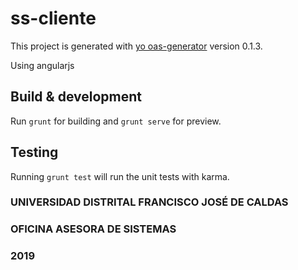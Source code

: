 # ss-cliente

This project is generated with [yo oas-generator](https://github.com/fabianLeon/oas)
version 0.1.3.

Using angularjs

## Build & development

Run `grunt` for building and `grunt serve` for preview.

## Testing

Running `grunt test` will run the unit tests with karma.


### UNIVERSIDAD DISTRITAL FRANCISCO JOSÉ DE CALDAS

### OFICINA ASESORA DE SISTEMAS

### 2019

